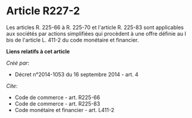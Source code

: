 # Article R227-2

Les articles R. 225-66 à R. 225-70 et l'article R. 225-83 sont applicables aux sociétés par actions simplifiées qui procèdent
à une offre définie au I bis de l'article L. 411-2 du code monétaire et financier.

**Liens relatifs à cet article**

_Créé par_:

  - Décret n°2014-1053 du 16 septembre 2014 - art. 4

_Cite_:

  - Code de commerce - art. R225-66
  - Code de commerce - art. R225-83
  - Code monétaire et financier - art. L411-2

